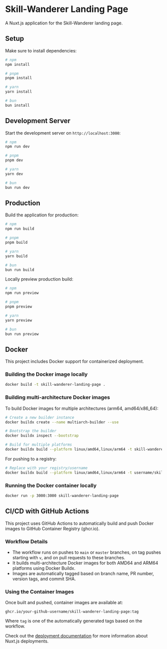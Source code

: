 # Skill-Wanderer Landing Page

A Nuxt.js application for the Skill-Wanderer landing page.

## Setup

Make sure to install dependencies:

```bash
# npm
npm install

# pnpm
pnpm install

# yarn
yarn install

# bun
bun install
```

## Development Server

Start the development server on `http://localhost:3000`:

```bash
# npm
npm run dev

# pnpm
pnpm dev

# yarn
yarn dev

# bun
bun run dev
```

## Production

Build the application for production:

```bash
# npm
npm run build

# pnpm
pnpm build

# yarn
yarn build

# bun
bun run build
```

Locally preview production build:

```bash
# npm
npm run preview

# pnpm
pnpm preview

# yarn
yarn preview

# bun
bun run preview
```

## Docker

This project includes Docker support for containerized deployment.

### Building the Docker image locally

```bash
docker build -t skill-wanderer-landing-page .
```

### Building multi-architecture Docker images

To build Docker images for multiple architectures (arm64, amd64/x86_64):

```bash
# Create a new builder instance
docker buildx create --name multiarch-builder --use

# Bootstrap the builder
docker buildx inspect --bootstrap

# Build for multiple platforms
docker buildx build --platform linux/amd64,linux/arm64 -t skill-wanderer-landing-page --load .
```

For pushing to a registry:

```bash
# Replace with your registry/username
docker buildx build --platform linux/amd64,linux/arm64 -t username/skill-wanderer-landing-page:latest --push .
```

### Running the Docker container locally

```bash
docker run -p 3000:3000 skill-wanderer-landing-page
```

## CI/CD with GitHub Actions

This project uses GitHub Actions to automatically build and push Docker images to GitHub Container Registry (ghcr.io).

### Workflow Details

- The workflow runs on pushes to `main` or `master` branches, on tag pushes starting with `v`, and on pull requests to these branches.
- It builds multi-architecture Docker images for both AMD64 and ARM64 platforms using Docker Buildx.
- Images are automatically tagged based on branch name, PR number, version tags, and commit SHA.

### Using the Container Images

Once built and pushed, container images are available at:

```
ghcr.io/your-github-username/skill-wanderer-landing-page:tag
```

Where `tag` is one of the automatically generated tags based on the workflow.

Check out the [deployment documentation](https://nuxt.com/docs/getting-started/deployment) for more information about Nuxt.js deployments.
